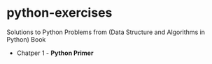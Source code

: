 # python-exercises
Solutions to Python Problems from (Data Structure and Algorithms in Python) Book

- Chatper 1 - **Python Primer**
